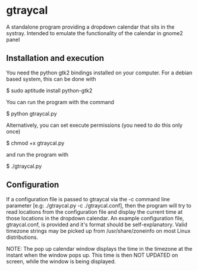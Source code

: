 gtraycal
========

A standalone program providing a dropdown calendar that sits in the systray. Intended to emulate the functionality of the calendar in gnome2 panel

## Installation and execution ##

You need the python gtk2 bindings installed on your computer. For a debian based system, this can be done with

$ sudo aptitude install python-gtk2

You can run the program with the command

$ python gtraycal.py

Alternatively, you can set execute permissions (you need to do this only once)

$ chmod +x gtraycal.py

and run the program with

$ ./gtraycal.py

## Configuration ##

If a configuration file is passed to gtraycal via the -c command line parameter [e.g: ./gtraycal.py -c ./gtraycal.conf], then the program will try to read locations from the configuration file and display the current time at those locations in the dropdown calendar.
An example configuration file, gtraycal.conf,  is provided and it's format should be self-explanatory.
Valid timezone strings may be picked up from /usr/share/zoneinfo on most Linux distributions.

NOTE: The pop up calendar window displays the time in the timezone at the instant when the window pops up. This time is then NOT UPDATED on screen, while the window is being displayed.


